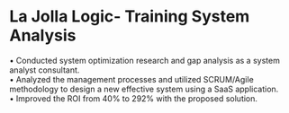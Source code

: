 # La Jolla Logic- Training System Analysis </br >

• Conducted system optimization research and gap analysis as a system analyst consultant.</br >
• Analyzed the management processes and utilized SCRUM/Agile methodology to design a new effective system using a SaaS application.</br >
• Improved the ROI from 40% to 292% with the proposed solution.</br >

